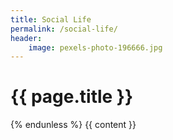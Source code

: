 ```yaml
---
title: Social Life
permalink: /social-life/
header:
    image: pexels-photo-196666.jpg
---
```


  <div class="archive">
      <h1 class="page__title">{{ page.title }}</h1>
    {% endunless %}
    {{ content }}
  </div>